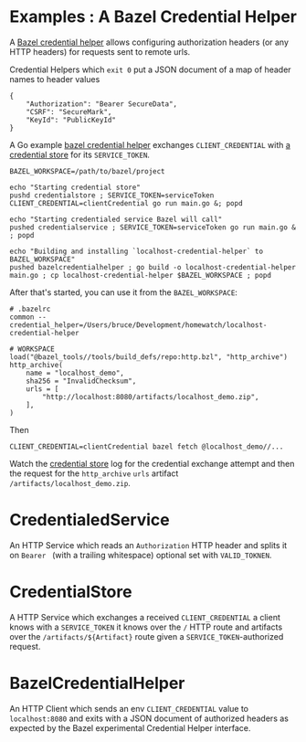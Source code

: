 # Examples : A Bazel Credential Helper

A [Bazel credential helper](https://blog.engflow.com/2023/10/09/configuring-bazels-credential-helper/) allows configuring authorization headers (or any HTTP headers) for requests sent to remote urls.

Credential Helpers which `exit 0` put a JSON document of a map of header names to header values
```
{
    "Authorization": "Bearer SecureData",
    "CSRF": "SecureMark",
    "KeyId": "PublicKeyId"
}
```

A Go example [bazel credential helper](./bazelcredentialhelper/) exchanges `CLIENT_CREDENTIAL` with [a credential store](./credentialstore/) for its `SERVICE_TOKEN`.

```
BAZEL_WORKSPACE=/path/to/bazel/project

echo "Starting credential store"
pushd credentialstore ; SERVICE_TOKEN=serviceToken CLIENT_CREDENTIAL=clientCredential go run main.go &; popd

echo "Starting credentialed service Bazel will call"
pushed credentialservice ; SERVICE_TOKEN=serviceToken go run main.go & ; popd

echo "Building and installing `localhost-credential-helper` to BAZEL_WORKSPACE"
pushed bazelcredentialhelper ; go build -o localhost-credential-helper main.go ; cp localhost-credential-helper $BAZEL_WORKSPACE ; popd

```

After that's started, you can use it from the `BAZEL_WORKSPACE`:

```
# .bazelrc
common --credential_helper=/Users/bruce/Development/homewatch/localhost-credential-helper

# WORKSPACE
load("@bazel_tools//tools/build_defs/repo:http.bzl", "http_archive")
http_archive(
    name = "localhost_demo",
    sha256 = "InvalidChecksum",
    urls = [
        "http://localhost:8080/artifacts/localhost_demo.zip",
    ],
)
```
Then
```
CLIENT_CREDENTIAL=clientCredential bazel fetch @localhost_demo//...
```

Watch the [credential store](./credentialstore/) log for the credential exchange attempt and then the request for the `http_archive` `urls` artifact `/artifacts/localhost_demo.zip`.

# CredentialedService

An HTTP Service which reads an `Authorization` HTTP header and splits it on `Bearer ` (with a trailing whitespace) optional set with `VALID_TOKNEN`.

# CredentialStore

A HTTP Service which exchanges a received `CLIENT_CREDENTIAL` a client knows with a `SERVICE_TOKEN` it knows over the `/` HTTP route and artifacts over the `/artifacts/${Artifact}` route given a `SERVICE_TOKEN`-authorized request.

# BazelCredentialHelper

An HTTP Client which sends an env `CLIENT_CREDENTIAL` value to `localhost:8080` and exits with a JSON document of authorized headers as expected by the Bazel experimental Credential Helper interface.